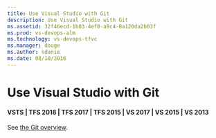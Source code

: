 ```yaml
---
title: Use Visual Studio with Git
description: Use Visual Studio with Git
ms.assetid: 32f46ecd-1b03-4ef0-a9c4-8a120da2b03f
ms.prod: vs-devops-alm
ms.technology: vs-devops-tfvc
ms.manager: douge
ms.author: sdanie
ms.date: 08/10/2016
---
```


# Use Visual Studio with Git

#### VSTS | TFS 2018 | TFS 2017 | TFS 2015 | VS 2017 | VS 2015 | VS 2013

See [the Git overview](../git/overview.md).
